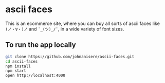 # ascii faces
This is an ecommerce site, where you can buy all sorts of ascii faces like `(ノ・∀・)ノ` and `¯_(ツ)_/¯`, in a wide variety of font sizes. 

## To run the app locally

```sh
git clone https://github.com/johnanisere/ascii-faces.git
cd ascii-faces
npm install
npm start
open http://localhost:4000
```
